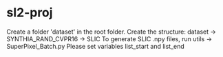 # sl2-proj

Create a folder 'dataset' in the root folder.
Create the structure:  dataset
                           -> SYNTHIA_RAND_CVPR16
                                 -> SLIC
To generate SLIC .npy files, run utils -> SuperPixel_Batch.py
Please set variables list_start and list_end

